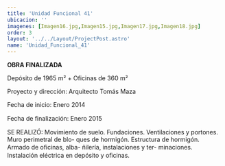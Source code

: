 ```yaml
---
title: 'Unidad Funcional 41'
ubicacion: ''
imagenes: [Imagen16.jpg,Imagen15.jpg,Imagen17.jpg,Imagen18.jpg]
order: 3
layout: '../../Layout/ProjectPost.astro'
name: 'Unidad_Funcional_41'
---
```

**OBRA FINALIZADA**

Depósito de 1965 m² + Oficinas de 360 m²

Proyecto y dirección:  Arquitecto Tomás Maza

Fecha de inicio:  Enero 2014

Fecha de ﬁnalización:  Enero 2015

SE REALIZÓ:
Movimiento de suelo.
Fundaciones.
Ventilaciones y portones.
Muro perimetral de blo-
ques de hormigón.
Estructura de hormigón.
Armado de oﬁcinas, alba-  ñilería, instalaciones y ter-  minaciones.
Instalación eléctrica en  depósito y oﬁcinas.
